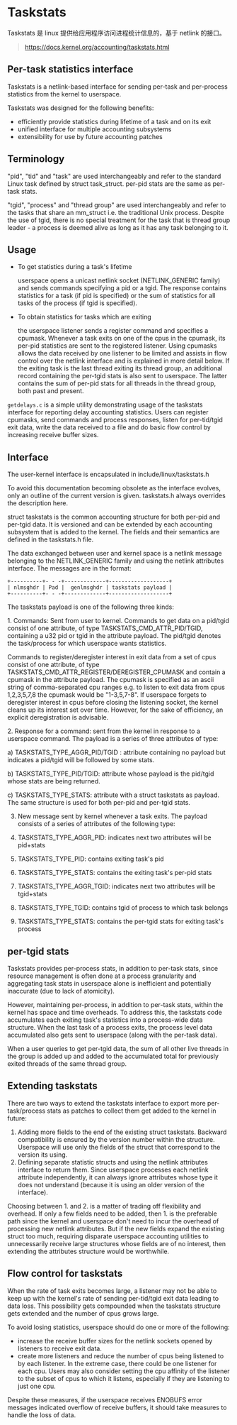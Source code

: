 # Taskstats

Taskstats 是 linux 提供给应用程序访问进程统计信息的，基于 netlink 的接口。

> https://docs.kernel.org/accounting/taskstats.html

## Per-task statistics interface



Taskstats is a netlink-based interface for sending per-task and per-process statistics from the kernel to userspace.

Taskstats was designed for the following benefits:

- efficiently provide statistics during lifetime of a task and on its exit
- unified interface for multiple accounting subsystems
- extensibility for use by future accounting patches

## Terminology

"pid", "tid" and "task" are used interchangeably and refer to the standard Linux task defined by struct task_struct. per-pid stats are the same as per-task stats.

"tgid", "process" and "thread group" are used interchangeably and refer to the tasks that share an mm_struct i.e. the traditional Unix process. Despite the use of tgid, there is no special treatment for the task that is thread group leader - a process is deemed alive as long as it has any task belonging to it.

## Usage

- To get statistics during a task's lifetime

  userspace opens a unicast netlink socket (NETLINK_GENERIC family) and sends commands specifying a pid or a tgid. The response contains statistics for a task (if pid is specified) or the sum of statistics for all tasks of the process (if tgid is specified).

- To obtain statistics for tasks which are exiting

  the userspace listener sends a register command and specifies a cpumask. Whenever a task exits on one of the cpus in the cpumask, its per-pid statistics are sent to the registered listener. Using cpumasks allows the data received by one listener to be limited and assists in flow control over the netlink interface and is explained in more detail below. If the exiting task is the last thread exiting its thread group, an additional record containing the per-tgid stats is also sent to userspace. The latter contains the sum of per-pid stats for all threads in the thread group, both past and present.

`getdelays.c` is a simple utility demonstrating usage of the taskstats interface for reporting delay accounting statistics. Users can register cpumasks, send commands and process responses, listen for per-tid/tgid exit data, write the data received to a file and do basic flow control by increasing receive buffer sizes.

## Interface

The user-kernel interface is encapsulated in include/linux/taskstats.h

To avoid this documentation becoming obsolete as the interface evolves, only an outline of the current version is given. taskstats.h always overrides the description here.

struct taskstats is the common accounting structure for both per-pid and per-tgid data. It is versioned and can be extended by each accounting subsystem that is added to the kernel. The fields and their semantics are defined in the taskstats.h file.

The data exchanged between user and kernel space is a netlink message belonging to the NETLINK_GENERIC family and using the netlink attributes interface. The messages are in the format:

```
+----------+- - -+-------------+-------------------+
| nlmsghdr | Pad |  genlmsghdr | taskstats payload |
+----------+- - -+-------------+-------------------+
```

The taskstats payload is one of the following three kinds:

1\. Commands: Sent from user to kernel. Commands to get data on a pid/tgid consist of one attribute, of type TASKSTATS\_CMD\_ATTR\_PID/TGID, containing a u32 pid or tgid in the attribute payload. The pid/tgid denotes the task/process for which userspace wants statistics.

Commands to register/deregister interest in exit data from a set of cpus consist of one attribute, of type TASKSTATS\_CMD\_ATTR\_REGISTER/DEREGISTER\_CPUMASK and contain a cpumask in the attribute payload. The cpumask is specified as an ascii string of comma-separated cpu ranges e.g. to listen to exit data from cpus 1,2,3,5,7,8 the cpumask would be "1-3,5,7-8". If userspace forgets to deregister interest in cpus before closing the listening socket, the kernel cleans up its interest set over time. However, for the sake of efficiency, an explicit deregistration is advisable.

2\. Response for a command: sent from the kernel in response to a userspace command. The payload is a series of three attributes of type:

a) TASKSTATS\_TYPE\_AGGR\_PID/TGID : attribute containing no payload but indicates a pid/tgid will be followed by some stats.

b) TASKSTATS\_TYPE\_PID/TGID: attribute whose payload is the pid/tgid whose stats are being returned.

c) TASKSTATS\_TYPE\_STATS: attribute with a struct taskstats as payload. The same structure is used for both per-pid and per-tgid stats.

3. New message sent by kernel whenever a task exits. The payload consists of a series of attributes of the following type:
   
1. TASKSTATS\_TYPE\_AGGR\_PID: indicates next two attributes will be pid+stats
   
2. TASKSTATS\_TYPE\_PID: contains exiting task's pid
   
3. TASKSTATS\_TYPE\_STATS: contains the exiting task's per-pid stats
   
4. TASKSTATS\_TYPE\_AGGR\_TGID: indicates next two attributes will be tgid+stats
   
5. TASKSTATS\_TYPE\_TGID: contains tgid of process to which task belongs
   
6. TASKSTATS\_TYPE\_STATS: contains the per-tgid stats for exiting task's process

## per-tgid stats

Taskstats provides per-process stats, in addition to per-task stats, since resource management is often done at a process granularity and aggregating task stats in userspace alone is inefficient and potentially inaccurate (due to lack of atomicity).

However, maintaining per-process, in addition to per-task stats, within the kernel has space and time overheads. To address this, the taskstats code accumulates each exiting task's statistics into a process-wide data structure. When the last task of a process exits, the process level data accumulated also gets sent to userspace (along with the per-task data).

When a user queries to get per-tgid data, the sum of all other live threads in the group is added up and added to the accumulated total for previously exited threads of the same thread group.

## Extending taskstats

There are two ways to extend the taskstats interface to export more per-task/process stats as patches to collect them get added to the kernel in future:

1. Adding more fields to the end of the existing struct taskstats. Backward compatibility is ensured by the version number within the structure. Userspace will use only the fields of the struct that correspond to the version its using.
2. Defining separate statistic structs and using the netlink attributes interface to return them. Since userspace processes each netlink attribute independently, it can always ignore attributes whose type it does not understand (because it is using an older version of the interface).

Choosing between 1. and 2. is a matter of trading off flexibility and overhead. If only a few fields need to be added, then 1. is the preferable path since the kernel and userspace don't need to incur the overhead of processing new netlink attributes. But if the new fields expand the existing struct too much, requiring disparate userspace accounting utilities to unnecessarily receive large structures whose fields are of no interest, then extending the attributes structure would be worthwhile.

## Flow control for taskstats

When the rate of task exits becomes large, a listener may not be able to keep up with the kernel's rate of sending per-tid/tgid exit data leading to data loss. This possibility gets compounded when the taskstats structure gets extended and the number of cpus grows large.

To avoid losing statistics, userspace should do one or more of the following:

- increase the receive buffer sizes for the netlink sockets opened by listeners to receive exit data.
- create more listeners and reduce the number of cpus being listened to by each listener. In the extreme case, there could be one listener for each cpu. Users may also consider setting the cpu affinity of the listener to the subset of cpus to which it listens, especially if they are listening to just one cpu.

Despite these measures, if the userspace receives ENOBUFS error messages indicated overflow of receive buffers, it should take measures to handle the loss of data.
